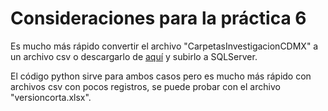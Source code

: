 # Consideraciones para la práctica 6

Es mucho más rápido convertir el archivo "CarpetasInvestigacionCDMX" a un archivo csv o descargarlo de [aquí](https://datos.cdmx.gob.mx/dataset/victimas-en-carpetas-de-investigacion-fgj/resource/d543a7b1-f8cb-439f-8a5c-e56c5479eeb5) y subirlo a SQLServer. 

El código python sirve para ambos casos pero es mucho más rápido con archivos csv con pocos registros, se puede probar con el archivo "versioncorta.xlsx".